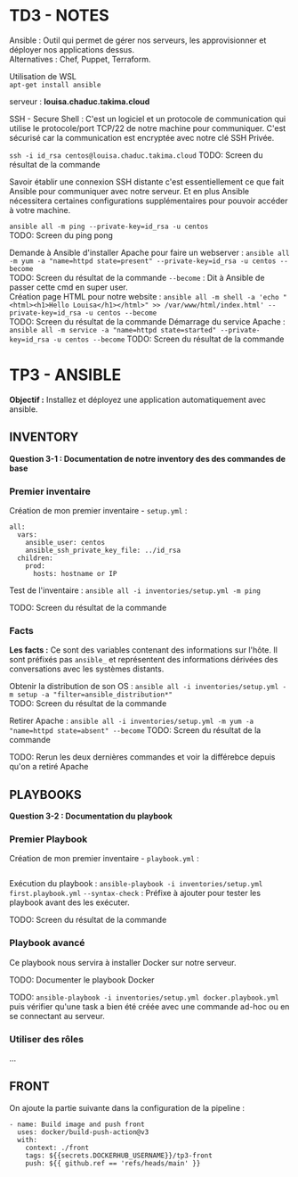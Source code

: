 # TD3 - NOTES

Ansible : Outil qui permet de gérer nos serveurs, les approvisionner et déployer nos applications dessus.  
Alternatives : Chef, Puppet, Terraform.

Utilisation de WSL  
`apt-get install ansible`

serveur : **louisa.chaduc.takima.cloud**

SSH - Secure Shell : C'est un logiciel et un protocole de communication qui utilise le protocole/port TCP/22 de notre machine pour communiquer. C'est sécurisé car la communication est encryptée avec notre clé SSH Privée.

`ssh -i id_rsa centos@louisa.chaduc.takima.cloud`
TODO: Screen du résultat de la commande

Savoir établir une connexion SSH distante c'est essentiellement ce que fait Ansible pour communiquer avec notre serveur. Et en plus Ansible nécessitera certaines configurations supplémentaires pour pouvoir accéder à votre machine.

`ansible all -m ping --private-key=id_rsa -u centos`  
TODO: Screen du ping pong

Demande à Ansible d'installer Apache pour faire un webserver : `ansible all -m yum -a "name=httpd state=present" --private-key=id_rsa -u centos --become`  
TODO: Screen du résultat de la commande
`--become` : Dit à Ansible de passer cette cmd en super user.  
Création page HTML pour notre website : `ansible all -m shell -a 'echo "<html><h1>Hello Louisa</h1></html>" >> /var/www/html/index.html' --private-key=id_rsa -u centos --become`  
TODO: Screen du résultat de la commande
Démarrage du service Apache : `ansible all -m service -a "name=httpd state=started" --private-key=id_rsa -u centos --become`
TODO: Screen du résultat de la commande

# TP3 - ANSIBLE

**Objectif :** Installez et déployez une application automatiquement avec ansible.

## INVENTORY

**Question 3-1 : Documentation de notre inventory des des commandes de base**

### Premier inventaire

Création de mon premier inventaire - `setup.yml` :

```
all:
  vars:
    ansible_user: centos
    ansible_ssh_private_key_file: ../id_rsa
  children:
    prod:
      hosts: hostname or IP
```

Test de l'inventaire : `ansible all -i inventories/setup.yml -m ping`

TODO: Screen du résultat de la commande

### Facts

**Les facts :** Ce sont des variables contenant des informations sur l'hôte. Il sont préfixés pas `ansible_` et représentent des informations dérivées des conversations avec les systèmes distants.

Obtenir la distribution de son OS : `ansible all -i inventories/setup.yml -m setup -a "filter=ansible_distribution*"`  
TODO: Screen du résultat de la commande

Retirer Apache : `ansible all -i inventories/setup.yml -m yum -a "name=httpd state=absent" --become`
TODO: Screen du résultat de la commande

TODO: Rerun les deux dernières commandes et voir la différebce depuis qu'on a retiré Apache

## PLAYBOOKS

**Question 3-2 : Documentation du playbook**

### Premier Playbook

Création de mon premier inventaire - `playbook.yml` :

```

```

Exécution du playbook : `ansible-playbook -i inventories/setup.yml first.playbook.yml`
`--syntax-check` : Préfixe à ajouter pour tester les playbook avant des les exécuter.

TODO: Screen du résultat de la commande

### Playbook avancé

Ce playbook nous servira à installer Docker sur notre serveur.

TODO: Documenter le playbook Docker

TODO: `ansible-playbook -i inventories/setup.yml docker.playbook.yml` puis vérifier qu'une task a bien été créée avec une commande ad-hoc ou en se connectant au serveur.

### Utiliser des rôles

...

## FRONT

On ajoute la partie suivante dans la configuration de la pipeline :

```
- name: Build image and push front
  uses: docker/build-push-action@v3
  with:
    context: ./front
    tags: ${{secrets.DOCKERHUB_USERNAME}}/tp3-front
    push: ${{ github.ref == 'refs/heads/main' }}
```
